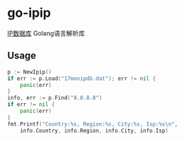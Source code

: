 # go-ipip
[IP数据库](http://ipip.net) Golang语言解析库

## Usage
```go
p := NewIpip()
if err := p.Load("17monipdb.dat"); err != nil {
    panic(err)
}
info, err := p.Find("8.8.8.8")
if err != nil {
    panic(err)
}
fmt.Printf("Country:%s, Region:%s, City:%s, Isp:%s\n",
    info.Country, info.Region, info.City, info.Isp)
```

